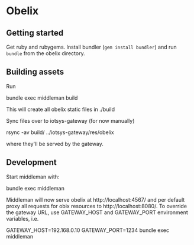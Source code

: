 # Obelix

## Getting started

Get ruby and rubygems. Install bundler (`gem install bundler`) and run `bundle` from the obelix directory.

## Building assets

Run

  bundle exec middleman build

This will create all obelix static files in ./build

Sync files over to iotsys-gateway (for now manually)

  rsync -av build/ ../iotsys-gateway/res/obelix

where they'll be served by the gateway.

## Development

Start middleman with:

  bundle exec middleman

Middleman will now serve obelix at http://localhost:4567/ and per default proxy all requests for obix resources to http://localhost:8080/. To override the gateway URL, use GATEWAY_HOST and GATEWAY_PORT environment variables, i.e.

  GATEWAY_HOST=192.168.0.10 GATEWAY_PORT=1234 bundle exec middleman